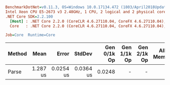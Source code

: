 ``` ini

BenchmarkDotNet=v0.11.3, OS=Windows 10.0.17134.472 (1803/April2018Update/Redstone4), VM=Hyper-V
Intel Xeon CPU E5-2673 v3 2.40GHz, 1 CPU, 2 logical and 2 physical cores
.NET Core SDK=2.2.100
  [Host] : .NET Core 2.2.0 (CoreCLR 4.6.27110.04, CoreFX 4.6.27110.04), 64bit RyuJIT
  Core   : .NET Core 2.2.0 (CoreCLR 4.6.27110.04, CoreFX 4.6.27110.04), 64bit RyuJIT

Job=Core  Runtime=Core  

```
| Method |     Mean |     Error |    StdDev | Gen 0/1k Op | Gen 1/1k Op | Gen 2/1k Op | Allocated Memory/Op |
|------- |---------:|----------:|----------:|------------:|------------:|------------:|--------------------:|
|  Parse | 1.287 us | 0.0254 us | 0.0364 us |      0.0248 |           - |           - |               184 B |
